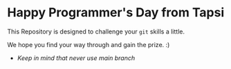 # Happy Programmer's Day from Tapsi
This Repository is designed to challenge your `git` skills a little.

We hope you find your way through and gain the prize. :)


* *Keep in mind that never use main branch*